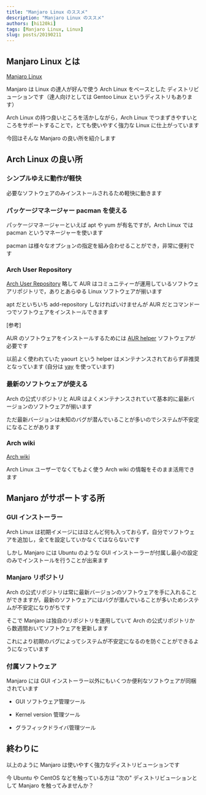 ```yaml
---
title: "Manjaro Linux のススメ"
description: "Manjaro Linux のススメ"
authors: [hi120ki]
tags: [Manjaro Linux, Linux]
slug: posts/20190211
---
```


## Manjaro Linux とは

[Manjaro Linux](https://manjaro.org/)

Manjaro は Linux の達人が好んで使う Arch Linux をベースとした ディストリビューションです（達人向けとしては Gentoo Linux というディストリもあります）

Arch Linux の持つ良いところを活かしながら，Arch Linux でつまずきやすいところをサポートすることで，とても使いやすく強力な Linux に仕上がっています

今回はそんな Manjaro の良い所を紹介します

<!-- truncate -->

## Arch Linux の良い所

### シンプルゆえに動作が軽快

必要なソフトウェアのみインストールされるため軽快に動きます

### パッケージマネージャー pacman を使える

パッケージマネージャーといえば apt や yum が有名ですが，Arch Linux では pacman というマネージャーを使います

pacman は様々なオプションの指定を組み合わせることができ，非常に便利です

### Arch User Repository

[Arch User Repository](https://aur.archlinux.org/) 略して AUR はコミュニティーが運用しているソフトウェアリポジトリで，ありとあらゆる Linux ソフトウェアが揃います

apt だといちいち add-repository しなければいけませんが AUR だとコマンド一つでソフトウェアをインストールできます

[参考]

AUR のソフトウェアをインストールするためには [AUR helper](https://wiki.archlinux.jp/index.php/AUR_%E3%83%98%E3%83%AB%E3%83%91%E3%83%BC) ソフトウェアが必要です

以前よく使われていた yaourt という helper はメンテナンスされておらず非推奨となっています (自分は [yay](https://github.com/Jguer/yay) を使っています)

### 最新のソフトウェアが使える

Arch の公式リポジトリと AUR はよくメンテナンスされていて基本的に最新バージョンのソフトウェアが揃います

ただ最新バージョンは未知のバグが潜んでいることが多いのでシステムが不安定になることがあります

### Arch wiki

[Arch wiki](https://wiki.archlinux.jp/index.php/)

Arch Linux ユーザーでなくてもよく使う Arch wiki の情報をそのまま活用できます

## Manjaro がサポートする所

### GUI インストーラー

Arch Linux は初期イメージにはほとんど何も入っておらず，自分でソフトウェアを追加し，全てを設定していかなくてはならないです

しかし Manjaro には Ubuntu のような GUI インストーラーが付属し最小の設定のみでインストールを行うことが出来ます

### Manjaro リポジトリ

Arch の公式リポジトリは常に最新バージョンのソフトウェアを手に入れることができますが，最新のソフトウェアにはバグが潜んでいることが多いためシステムが不安定になりがちです

そこで Manjaro は独自のリポジトリを運用していて Arch の公式リポジトリから数週間おいてソフトウェアを更新します

これにより初期のバグによってシステムが不安定になるのを防ぐことができるようになっています

### 付属ソフトウェア

Manjaro には GUI インストーラー以外にもいくつか便利なソフトウェアが同梱されています

- GUI ソフトウェア管理ツール

- Kernel version 管理ツール

- グラフィックドライバ管理ツール

## 終わりに

以上のように Manjaro は使いやすく強力なディストリビューションです

今 Ubuntu や CentOS などを触っている方は "次の" ディストリビューションとして Manjaro を触ってみませんか？

